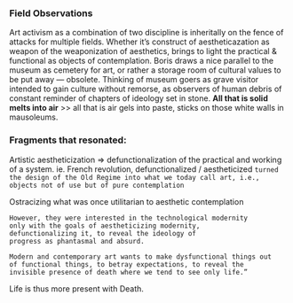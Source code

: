 ### Field Observations

Art activism as a combination of two discipline is inheritally  on the fence of attacks for multiple fields.  Whether it’s construct of aestheticazation as weapon of the weaponization of aesthetics, brings to light the practical & functional as objects of contemplation.  Boris draws a nice parallel to the museum as cemetery for art, or rather a storage room of cultural values to be put away — obsolete.  Thinking of museum goers as grave visitor intended to gain culture without remorse, as observers of human debris of constant reminder of chapters of ideology set in stone.  **All that is solid melts into air**  >> all that is air gels into paste, sticks on those white walls in mausoleums. 

### Fragments that resonated: 

Artistic aestheticization => defunctionalization of the practical and working of a system.  ie. French revolution, defunctionalized / aestheticized  `turned the design of the Old Regime into what we today call art, i.e., objects not of use but of pure contemplation`

Ostracizing what was once utilitarian to aesthetic contemplation

```
However, they were interested in the technological modernity 
only with the goals of aestheticizing modernity, 
defunctionalizing it, to reveal the ideology of 
progress as phantasmal and absurd.
```

```
Modern and contemporary art wants to make dysfunctional things out 
of functional things, to betray expectations, to reveal the 
invisible presence of death where we tend to see only life.”  
``` 
Life is thus more present with Death. 
